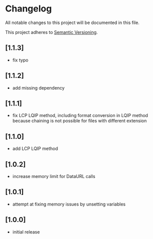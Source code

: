 # Changelog

All notable changes to this project will be documented in this file.

This project adheres to [Semantic Versioning](http://semver.org/).

## [1.1.3]

* fix typo

## [1.1.2]

* add missing dependency

## [1.1.1]

* fix LCP LQIP method, including format conversion in LQIP method because chaining is not possible for files with different extension

## [1.1.0]

* add LCP LQIP method

## [1.0.2]

* increase memory limit for DataURL calls

## [1.0.1]

* attempt at fixing memory issues by unsetting variables

## [1.0.0]

* initial release
